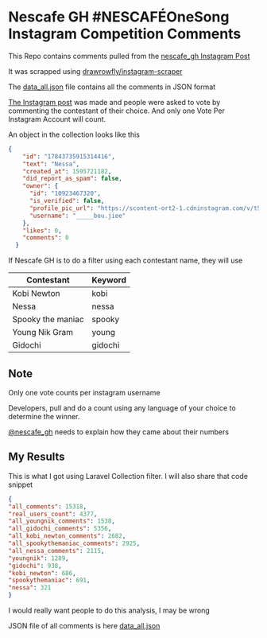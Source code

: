 # Nescafe GH #NESCAFÉOneSong Instagram Competition Comments
This Repo contains comments pulled from the  [nescafe_gh Instagram Post](https://www.instagram.com/p/CCxjYoHpxPP/)

It was scrapped using [drawrowfly/instagram-scraper](https://github.com/drawrowfly/instagram-scraper)

The [data_all.json](https://github.com/timoye/nescafe-gh-ig-comments/blob/master/data_all.json) file contains all the comments in JSON format

[The Instagram post](https://www.instagram.com/p/CCxjYoHpxPP/) was made and people were asked to vote by commenting the contestant of their choice. And only one Vote Per Instagram Account will count.
 
 An object in the collection looks like this
 ```json
{
     "id": "17843735915314416",
     "text": "Nessa",
     "created_at": 1595721182,
     "did_report_as_spam": false,
     "owner": {
       "id": "10923467320",
       "is_verified": false,
       "profile_pic_url": "https://scontent-ort2-1.cdninstagram.com/v/t51.2885-19/s150x150/50676812_319384725356340_6150837795771383808_n.jpg?_nc_ht=scontent-ort2-1.cdninstagram.com&_nc_ohc=APmJpyNnVX4AX-2oS6o&oh=c918da4771b5601bf116d16d6c271072&oe=5F446632",
       "username": "_____bou.jiee"
     },
     "likes": 0,
     "comments": 0
   }
 ```
 
If Nescafe GH is to do a filter using each contestant name,
they will use

| Contestant  | Keyword |
| ------------- | ------------- |
| Kobi Newton  | kobi  |
| Nessa  | nessa  |
| Spooky the maniac  | spooky  |
| Young Nik Gram  | young  |
| Gidochi  | gidochi  |

## Note

Only one vote counts per instagram username

Developers, pull and do a count using any language of your choice to determine the winner.

[@nescafe_gh](https://www.instagram.com/nescafe_gh/) needs to explain how they came about their numbers

## My Results

This is what I got using Laravel Collection filter. I will also share that code snippet

 ```json
{
"all_comments": 15318,
"real_users_count": 4377,
"all_youngnik_comments": 1538,
"all_gidochi_comments": 5356,
"all_kobi_newton_comments": 2682,
"all_spookythemaniac_comments": 2925,
"all_nessa_comments": 2115,
"youngnik": 1289,
"gidochi": 938,
"kobi_newton": 686,
"spookythemaniac": 691,
"nessa": 321
} 
```
I would really want people to do this analysis, I may be wrong

JSON file of all comments is here [data_all.json](https://github.com/timoye/nescafe-gh-ig-comments/blob/master/data_all.json)
